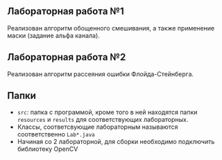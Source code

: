 ## Лабораторная работа №1

Реализован алгоритм обощенного смешивания, а также применение маски (задание альфа канала).

## Лабораторная работа №2

Реализован алгоритм рассеяния ошибки Флойда-Стейнберга.

## Папки

- `src`: папка с программой, кроме того в ней находятся папки `resources` и `results` для соответствующих лабораторных.
- Классы, соответсвующие лабораторным называются соответственно `Lab*.java`
- Начиная со 2 лабораторной, для сборки необходимо подключить библиотеку OpenCV

